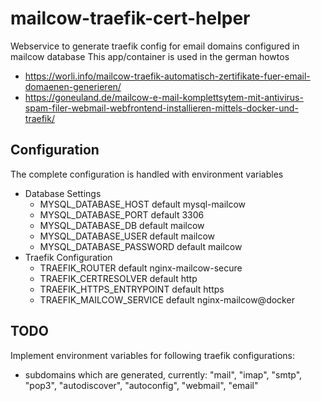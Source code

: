 # mailcow-traefik-cert-helper

Webservice to generate traefik config for email domains configured in mailcow database
This app/container is used in the german howtos
* https://worli.info/mailcow-traefik-automatisch-zertifikate-fuer-email-domaenen-generieren/
* https://goneuland.de/mailcow-e-mail-komplettsytem-mit-antivirus-spam-filer-webmail-webfrontend-installieren-mittels-docker-und-traefik/

## Configuration
The complete configuration is handled with environment variables

* Database Settings
  * MYSQL_DATABASE_HOST default mysql-mailcow
  * MYSQL_DATABASE_PORT default 3306
  * MYSQL_DATABASE_DB default mailcow
  * MYSQL_DATABASE_USER default mailcow
  * MYSQL_DATABASE_PASSWORD default mailcow
* Traefik Configuration
  * TRAEFIK_ROUTER default nginx-mailcow-secure
  * TRAEFIK_CERTRESOLVER default http
  * TRAEFIK_HTTPS_ENTRYPOINT default https
  * TRAEFIK_MAILCOW_SERVICE default nginx-mailcow@docker

## TODO
Implement environment variables for following traefik configurations:
* subdomains which are generated, currently: "mail", "imap", "smtp", "pop3", "autodiscover", "autoconfig", "webmail", "email"
